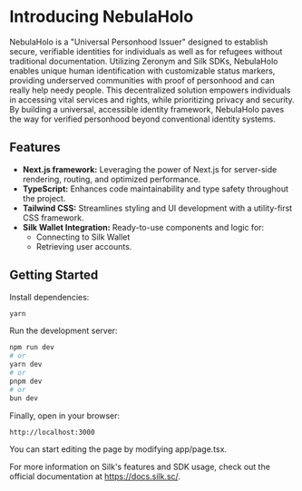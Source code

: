 # Introducing NebulaHolo

NebulaHolo is a "Universal Personhood Issuer" designed to establish secure, verifiable identities for individuals as well as for refugees without traditional documentation. Utilizing Zeronym and Silk SDKs, NebulaHolo enables unique human identification with customizable status markers, providing underserved communities with proof of personhood and can really help needy people. This decentralized solution empowers individuals in accessing vital services and rights, while prioritizing privacy and security. By building a universal, accessible identity framework, NebulaHolo paves the way for verified personhood beyond conventional identity systems.

## Features

* **Next.js framework:** Leveraging the power of Next.js for server-side rendering, routing, and optimized performance.
* **TypeScript:** Enhances code maintainability and type safety throughout the project.
* **Tailwind CSS:** Streamlines styling and UI development with a utility-first CSS framework.
* **Silk Wallet Integration:** Ready-to-use components and logic for:
  * Connecting to Silk Wallet
  * Retrieving user accounts.

## Getting Started

Install dependencies:

```bash
yarn
```

Run the development server:

```bash
npm run dev
# or
yarn dev
# or
pnpm dev
# or
bun dev
```

Finally, open in your browser:

```bash
http://localhost:3000
```

You can start editing the page by modifying app/page.tsx.

For more information on Silk's features and SDK usage, check out the official documentation at https://docs.silk.sc/.